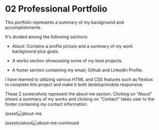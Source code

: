 # 02 Professional Portfolio

This portfolio represents a summary of my background and accomplishments.

It's divided among the following sections:

- About: Contains a profile picture and a summary of my work background plus goals.

- A works section showcasing some of my best projects.

- A footer section containing my email, Github and LinkedIn Profile.

I have learned to utilizing various HTML and CSS features such as flexbox to complete this project and make it both desktop/mobile responsive.

These 2 screenshots represent the about me section. Clicking on "About" shows a summary of my works and clicking on "Contact" takes user to the footer containing my contact information.

(asset![about-me](https://user-images.githubusercontent.com/49471791/135699303-318b6fea-bff6-4292-892f-1ac80a480d14.JPG)

(assets/about![about-me-continued](https://user-images.githubusercontent.com/49471791/135699304-6c26bdae-a55d-4873-afd8-2ed01eb7345d.JPG)

